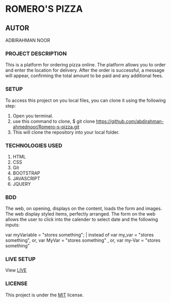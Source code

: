 # ROMERO'S PIZZA
 
 ## AUTOR
 ADBIRAHMAN NOOR

 ### PROJECT DESCRIPTION 
 This is a platform for ordering pizza online. The platform allows you to order and enter the location for delivery. After the order is successful, a message will appear, confirming the total amount to be paid and any additional fees.

 ### SETUP 
 To access this project  on you local files, you can clone it using the following step:
1. Open you terminal.
2. use this command to clone, $ git clone https://github.com/abdirahman-ahmednoor/Romero-s-pizza.git
3. This will clone the repository  into your local folder.

### TECHNOLOGIES USED
1. HTML
2. CSS
3. Git
4. BOOTSTRAP
5. JAVASCRIPT
6. JQUERY

### BDD
The web, on opening, displays on the content, loads the form and images. 
The web display styled items, perfectly arranged. 
The form on the web allows the user to click into the calender to select date and the following inputs:

var myVariable = "stores something"; 
| instead of var my_var = "stores something", or, var MyVar = "stores something" , or,  var my-Var = "stores something"

 ### LIVE SETUP
 View [LIVE](https://abdirahman-ahmednoor.github.io/Romero-s-pizza/)

 ### LICENSE
 This project is under the [MIT](License) license.